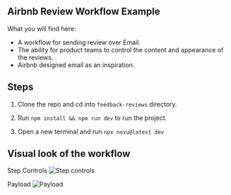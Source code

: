 ## Airbnb Review Workflow Example

What you will find here:

- A workflow for sending review over Email.
- The ability for product teams to control the content and appearance of the reviews.
- Airbnb designed email as an inspiration.

## Steps

1. Clone the repo and cd into `feedback-reviews` directory.

2. Run `npm install && npm run dev` to run the project.

3. Open a new terminal and run `npx novu@latest dev`

## Visual look of the workflow

Step Controls
![Step controls](https://github.com/novuhq/examples/assets/2946769/958f495f-8ec1-44b8-85b0-699514b34d3e)

Payload
![Payload](https://github.com/novuhq/examples/assets/2946769/5d048542-a6ad-4119-929b-322bc37863d6)

